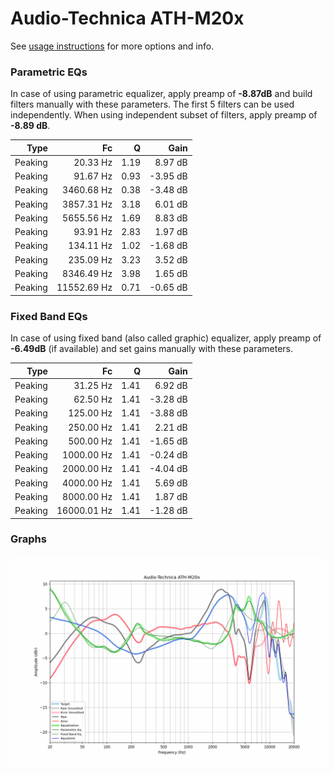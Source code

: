 # Audio-Technica ATH-M20x
See [usage instructions](https://github.com/jaakkopasanen/AutoEq#usage) for more options and info.

### Parametric EQs
In case of using parametric equalizer, apply preamp of **-8.87dB** and build filters manually
with these parameters. The first 5 filters can be used independently.
When using independent subset of filters, apply preamp of **-8.89 dB**.

| Type    | Fc          |    Q | Gain     |
|--------:|------------:|-----:|---------:|
| Peaking | 20.33 Hz    | 1.19 | 8.97 dB  |
| Peaking | 91.67 Hz    | 0.93 | -3.95 dB |
| Peaking | 3460.68 Hz  | 0.38 | -3.48 dB |
| Peaking | 3857.31 Hz  | 3.18 | 6.01 dB  |
| Peaking | 5655.56 Hz  | 1.69 | 8.83 dB  |
| Peaking | 93.91 Hz    | 2.83 | 1.97 dB  |
| Peaking | 134.11 Hz   | 1.02 | -1.68 dB |
| Peaking | 235.09 Hz   | 3.23 | 3.52 dB  |
| Peaking | 8346.49 Hz  | 3.98 | 1.65 dB  |
| Peaking | 11552.69 Hz | 0.71 | -0.65 dB |

### Fixed Band EQs
In case of using fixed band (also called graphic) equalizer, apply preamp of **-6.49dB**
(if available) and set gains manually with these parameters.

| Type    | Fc          |    Q | Gain     |
|--------:|------------:|-----:|---------:|
| Peaking | 31.25 Hz    | 1.41 | 6.92 dB  |
| Peaking | 62.50 Hz    | 1.41 | -3.28 dB |
| Peaking | 125.00 Hz   | 1.41 | -3.88 dB |
| Peaking | 250.00 Hz   | 1.41 | 2.21 dB  |
| Peaking | 500.00 Hz   | 1.41 | -1.65 dB |
| Peaking | 1000.00 Hz  | 1.41 | -0.24 dB |
| Peaking | 2000.00 Hz  | 1.41 | -4.04 dB |
| Peaking | 4000.00 Hz  | 1.41 | 5.69 dB  |
| Peaking | 8000.00 Hz  | 1.41 | 1.87 dB  |
| Peaking | 16000.01 Hz | 1.41 | -1.28 dB |

### Graphs
![](./Audio-Technica%20ATH-M20x.png)